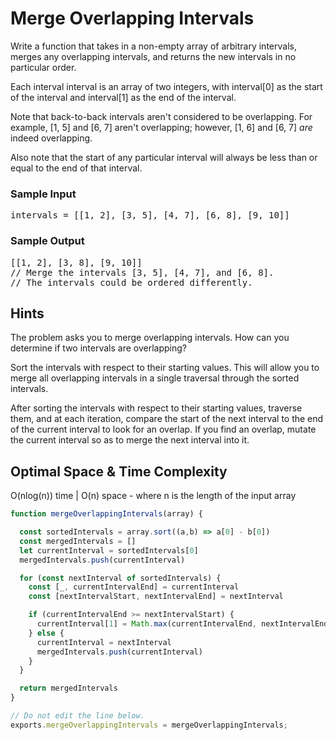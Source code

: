 # Merge Overlapping Intervals

<div class="html">
<p>
  Write a function that takes in a non-empty array of arbitrary intervals,
  merges any overlapping intervals, and returns the new intervals in no
  particular order.
</p>
<p>
  Each interval <span>interval</span> is an array of two integers, with
  <span>interval[0]</span> as the start of the interval and
  <span>interval[1]</span> as the end of the interval.
</p>
<p>
  Note that back-to-back intervals aren't considered to be overlapping. For
  example, <span>[1, 5]</span> and <span>[6, 7]</span> aren't overlapping;
  however, <span>[1, 6]</span> and <span>[6, 7]</span> <i>are</i> indeed
  overlapping.
</p>
<p>
  Also note that the start of any particular interval will always be less than
  or equal to the end of that interval.
</p>
<h3>Sample Input</h3>
<pre><span class="CodeEditor-promptParameter">intervals</span> = [[1, 2], [3, 5], [4, 7], [6, 8], [9, 10]]
</pre>
<h3>Sample Output</h3>
<pre>[[1, 2], [3, 8], [9, 10]]
<span class="CodeEditor-promptComment">// Merge the intervals [3, 5], [4, 7], and [6, 8].</span>
<span class="CodeEditor-promptComment">// The intervals could be ordered differently.</span>
</pre>
</div>

<h2>Hints</h2>

<p>
  The problem asks you to merge overlapping intervals. How can you determine if
  two intervals are overlapping?
</p>
<p>
  Sort the intervals with respect to their starting values. This will allow you
  to merge all overlapping intervals in a single traversal through the sorted
  intervals.
</p>
<p>
  After sorting the intervals with respect to their starting values, traverse
  them, and at each iteration, compare the start of the next interval to the end
  of the current interval to look for an overlap. If you find an overlap, mutate
  the current interval so as to merge the next interval into it.
</p>
<h2>Optimal Space & Time Complexity</h2>

O(nlog(n)) time | O(n) space - where n is the length of the input array

```javascript
function mergeOverlappingIntervals(array) {

  const sortedIntervals = array.sort((a,b) => a[0] - b[0])
  const mergedIntervals = []
  let currentInterval = sortedIntervals[0]
  mergedIntervals.push(currentInterval)

  for (const nextInterval of sortedIntervals) {
    const [_, currentIntervalEnd] = currentInterval
    const [nextIntervalStart, nextIntervalEnd] = nextInterval

    if (currentIntervalEnd >= nextIntervalStart) {
      currentInterval[1] = Math.max(currentIntervalEnd, nextIntervalEnd)
    } else {
      currentInterval = nextInterval
      mergedIntervals.push(currentInterval)
    }
  }

  return mergedIntervals
}

// Do not edit the line below.
exports.mergeOverlappingIntervals = mergeOverlappingIntervals;


```